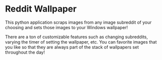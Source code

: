 # Reddit Wallpaper
This python application scraps images from any image subreddit of your choosing and sets those images to your Windows wallpaper!

There are a ton of customizable features such as changing subreddits, varying the timer of setting the wallpaper, etc. You can favorite images that you like so that they are always part of the stack of wallpapers set throughout the day!


